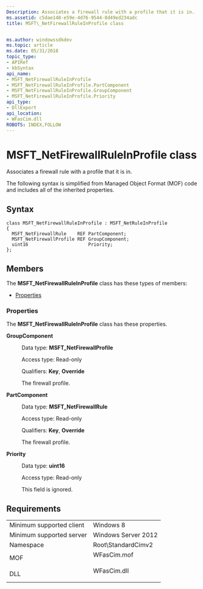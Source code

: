 ```yaml
---
Description: Associates a firewall rule with a profile that it is in.
ms.assetid: c5dae148-e59e-4d76-9544-8d49ed234adc
title: MSFT\_NetFirewallRuleInProfile class


ms.author: windowssdkdev
ms.topic: article
ms.date: 05/31/2018
topic_type: 
- APIRef
- kbSyntax
api_name: 
- MSFT_NetFirewallRuleInProfile
- MSFT_NetFirewallRuleInProfile.PartComponent
- MSFT_NetFirewallRuleInProfile.GroupComponent
- MSFT_NetFirewallRuleInProfile.Priority
api_type: 
- DllExport
api_location: 
- WFasCim.dll
ROBOTS: INDEX,FOLLOW
---
```


# MSFT\_NetFirewallRuleInProfile class

Associates a firewall rule with a profile that it is in.

The following syntax is simplified from Managed Object Format (MOF) code and includes all of the inherited properties.

## Syntax

``` syntax
class MSFT_NetFirewallRuleInProfile : MSFT_NetRuleInProfile
{
  MSFT_NetFirewallRule    REF PartComponent;
  MSFT_NetFirewallProfile REF GroupComponent;
  uint16                      Priority;
};
```

## Members

The **MSFT\_NetFirewallRuleInProfile** class has these types of members:

-   [Properties](#properties)

### Properties

The **MSFT\_NetFirewallRuleInProfile** class has these properties.

<dl> <dt>

**GroupComponent**
</dt> <dd> <dl> <dt>

Data type: **MSFT\_NetFirewallProfile**
</dt> <dt>

Access type: Read-only
</dt> <dt>

Qualifiers: **Key**, **Override**
</dt> </dl>

The firewall profile.

</dd> <dt>

**PartComponent**
</dt> <dd> <dl> <dt>

Data type: **MSFT\_NetFirewallRule**
</dt> <dt>

Access type: Read-only
</dt> <dt>

Qualifiers: **Key**, **Override**
</dt> </dl>

The firewall profile.

</dd> <dt>

**Priority**
</dt> <dd> <dl> <dt>

Data type: **uint16**
</dt> <dt>

Access type: Read-only
</dt> </dl>

This field is ignored.

</dd> </dl>

## Requirements



|                                     |                                                                                        |
|-------------------------------------|----------------------------------------------------------------------------------------|
| Minimum supported client<br/> | Windows 8<br/>                                                                   |
| Minimum supported server<br/> | Windows Server 2012<br/>                                                         |
| Namespace<br/>                | Root\\StandardCimv2<br/>                                                         |
| MOF<br/>                      | <dl> <dt>WFasCim.mof</dt> </dl> |
| DLL<br/>                      | <dl> <dt>WFasCim.dll</dt> </dl> |



 

 




